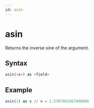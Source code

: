 ```yaml
---
id: asin
---
```


# asin

Returns the inverse sine of the argument.

## Syntax

```sql
asin(<x>) as <field>
```

## Example

```sql
asin(1) as v // v = 1.5707963267948966
```
